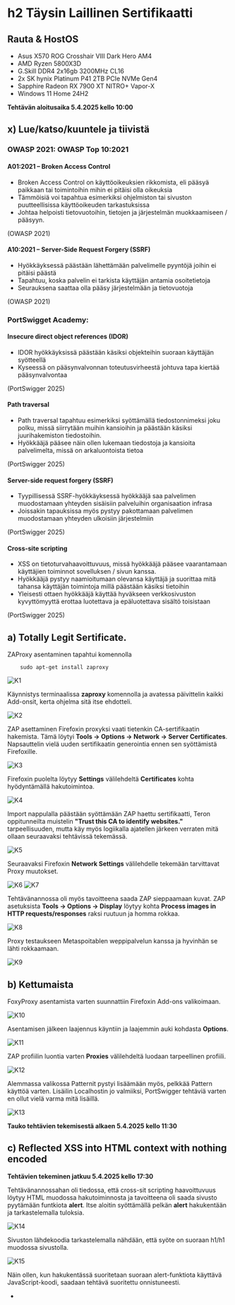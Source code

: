 # h2 Täysin Laillinen Sertifikaatti

## Rauta & HostOS

- Asus X570 ROG Crosshair VIII Dark Hero AM4
- AMD Ryzen 5800X3D
- G.Skill DDR4 2x16gb 3200MHz CL16
- 2x SK hynix Platinum P41 2TB PCIe NVMe Gen4
- Sapphire Radeon RX 7900 XT NITRO+ Vapor-X
- Windows 11 Home 24H2

**Tehtävän aloitusaika 5.4.2025 kello 10:00**

## x) Lue/katso/kuuntele ja tiivistä

### OWASP 2021: OWASP Top 10:2021

#### A01:2021 – Broken Access Control
- Broken Access Control on käyttöoikeuksien rikkomista, eli pääsyä paikkaan tai toimintoihin mihin ei pitäisi olla oikeuksia
- Tämmöisiä voi tapahtua esimerkiksi ohjelmiston tai sivuston puutteellisissa käyttöoikeuden tarkastuksissa
- Johtaa helpoisti tietovuotoihin, tietojen ja järjestelmän muokkaamiseen / pääsyyn.

(OWASP 2021)
#### A10:2021 – Server-Side Request Forgery (SSRF)
- Hyökkäyksessä päästään lähettämään palvelimelle pyyntöjä joihin ei pitäisi päästä
- Tapahtuu, koska palvelin ei tarkista käyttäjän antamia osoitetietoja
- Seurauksena saattaa olla pääsy järjestelmään ja tietovuotoja

(OWASP 2021)
### PortSwigget Academy:

#### Insecure direct object references (IDOR)
- IDOR hyökkäyksissä päästään käsiksi objekteihin suoraan käyttäjän syötteellä
- Kyseessä on pääsynvalvonnan toteutusvirheestä johtuva tapa kiertää pääsynvalvontaa

(PortSwigger 2025)
#### Path traversal
- Path traversal tapahtuu esimerkiksi syöttämällä tiedostonnimeksi joku polku, missä siirrytään muihin kansioihin ja päästään käsiksi juurihakemiston tiedostoihin.
- Hyökkääjä pääsee näin ollen lukemaan tiedostoja ja kansioita palvelimelta, missä on arkaluontoista tietoa

(PortSwigger 2025)
#### Server-side request forgery (SSRF)
- Tyypillisessä SSRF-hyökkäyksessä hyökkääjä saa palvelimen muodostamaan yhteyden sisäisiin palveluihin organisaation infrasa
- Joissakin tapauksissa myös pystyy pakottamaan palvelimen muodostamaan yhteyden ulkoisiin järjestelmiin

(PortSwigger 2025)
#### Cross-site scripting
- XSS on tietoturvahaavoittuvuus, missä hyökkääjä pääsee vaarantamaan käyttäjien toiminnot sovelluksen / sivun kanssa.
- Hyökkääjä pystyy naamioitumaan olevansa käyttäjä ja suorittaa mitä tahansa käyttäjän toimintoja millä päästään käsiksi tietoihin
- Yleisesti ottaen hyökkääjä käyttää hyväkseen verkkosivuston kyvyttömyyttä erottaa luotettava ja epäluotettava sisältö toisistaan

(PortSwigger 2025)
## a) Totally Legit Sertificate.
ZAProxy asentaminen tapahtui komennolla

        sudo apt-get install zaproxy

![K1](1.png)

Käynnistys terminaalissa **zaproxy** komennolla ja avatessa päivittelin kaikki Add-onsit, kerta ohjelma sitä itse ehdotteli.

![K2](2.png)

ZAP asettaminen Firefoxin proxyksi vaati tietenkin CA-sertifikaatin hakemista. Tämä löytyi **Tools -> Options -> Network -> Server Certificates**. Napsauttelin vielä uuden sertifikaatin generointia ennen sen syöttämistä Firefoxille.

![K3](3.png)

Firefoxin puolelta löytyy **Settings** välilehdeltä **Certificates** kohta hyödyntämällä hakutoimintoa.

![K4](4.png)

Import nappulalla päästään syöttämään ZAP haettu sertifikaatti, Teron oppitunneilta muistelin **"Trust this CA to identify websites."** tarpeellisuuden, mutta käy myös logiikalla ajatellen järkeen verraten mitä ollaan seuraavaksi tehtävissä tekemässä.

![K5](5.png)

Seuraavaksi Firefoxin **Network Settings** välilehdelle tekemään tarvittavat Proxy muutokset.

![K6](6.png)
![K7](7.png)

Tehtävänannossa oli myös tavoitteena saada ZAP sieppaamaan kuvat. ZAP asetuksista **Tools -> Options -> Display** löytyy kohta **Process images in HTTP requests/responses** raksi ruutuun ja homma rokkaa.

![K8](8.png)

Proxy testaukseen Metaspoitablen weppipalvelun kanssa ja hyvinhän se lähti rokkaamaan.

![K9](9.png)

## b) Kettumaista
FoxyProxy asentamista varten suunnattiin Firefoxin Add-ons valikoimaan.

![K10](10.png)

Asentamisen jälkeen laajennus käyntiin ja laajemmin auki kohdasta **Options**.

![K11](11.png)

ZAP profiilin luontia varten **Proxies** välilehdeltä luodaan tarpeellinen profiili.

![K12](12.png)

Alemmassa valikossa Patternit pystyi lisäämään myös, pelkkää Pattern käyttöä varten. Lisäilin Localhostin jo valmiiksi, PortSwigger tehtäviä varten en ollut vielä varma mitä lisäillä.

![K13](13.png)

**Tauko tehtävien tekemisestä alkaen 5.4.2025 kello 11:30**

## c) Reflected XSS into HTML context with nothing encoded
**Tehtävien tekeminen jatkuu 5.4.2025 kello 17:30**

Tehtävänannossahan oli tiedossa, että cross-sit scripting haavoittuvuus löytyy HTML muodossa hakutoiminnosta ja tavoitteena oli saada sivusto pyytämään funtkiota **alert**. Itse aloitin syöttämällä pelkän **alert** hakukentään ja tarkastelemalla tuloksia.

![K14](14.png)

Sivuston lähdekoodia tarkastelemalla nähdään, että syöte on suoraan h1/h1 muodossa sivustolla.

![K15](15.png)

Näin ollen, kun hakukentässä suoritetaan suoraan alert-funktiota käyttävä JavaScript-koodi, saadaan tehtävä suoritettu onnistuneesti.

- <Script> tagit toimittaa tässä tapauksessa tapaa kertoa HTML käyttävälle selaimella, että niiden sisällä on suoritettava JavaScript
- alert(1) funtkio on JavaScript-koodi, joka luo ponnahdusikkunan selaimeen ja tulosteena 1.

![K16](16.png)

Ja kun tarkastellaan tarkemmin uutta osoiteriviä, nähdään sielä suoritettu skripti myös.

![K17](17.png)

Tehtävä tämän myötä suoritettu.

![K18](18.png)

(PortSwigger 2025)
## d) Stored XSS into HTML context with nothing encoded
Tehtävänannon perusteella oli tiedossa, että tavoitteena oli tällä kertaa löytää vastaava haavoittuuvuus kuin c) tehtävässä, mutta tällä kertaa blog postin kommenttikentästä. Tehtävä auki ja valitsin näistä vain ensimmäisen blogi postauksen.

![K19](19.png)

Testasin ensin kommenttikenttää ja tarkistelin lähdekoodia millaisessa muodossa syöte ilmenee.

![K20](20.png)
![K21](21.png)
![K22](22.png)

Ja kuten testistä nähdään, viesti löytyy suoraan p/p viitteen sisältä. Mitä jos syötetäänkin HTML koodia kommenttikenttään ja annetaan oma viestimme otsikointimuodosa h1/h1? 

![K23](23.png)

Viestihän näyttää tulevan otsikkona perille!

![K24](24.png)

Tavoitteena oli siis saada jälleen kutsumaan alert funktiota, kun blogipostia katsellaan joten annetaan edellisen tehtävän JavaScipt-koodi kommenttina.

![K25](25.png)

Ja nyt kun tarkastellaan blogin sivustoa, saadaan palautteena suoritettu skripti ja tehtävä onnistuneesti suoritettuna.

![K27](27.png)
![K26](26.png)

(PortSwigger 2025)
## e) File path traversal, simple case
ZAP päälle ja tehtävä auki. Tehtävänannossa on annettu selvät ohjeet löytää File path traversal tavalla /etc/passwd. Etusivulta löytyy valikoima erilaisia tuotteita, joten alkuun yksi niistä auki ja katsotaan tarkemmin mitä ZAP tuottaa.

![K28](28.png)

GET:eistä pistää itselle silmään **GET:image(filename)** etenkin sen takia, että siinä on juuri tuo filename. Portswiggerin "What is path traversal" esimerkit sisälsi nimenomaan hyökkäyksiä missä hyökkääjä hyödyntää filename parametriä.

![K29](29.png)

ZAP:issa komento **CTRL+W** avaa suoraan Requesterin, missä voidaan tarkastella tarkemmin GET requestia. Ja sieltähän pistää silmään tietenkin tässä tapauksessa 8.jpg kuvan **filename=8.jpg**

![K30](30.png)

Mitä jos vaihdetaan kuvan tilalle kutsu tarkastella /etc/passwd sisältöä? Lisäämällä filename= perään ../../../etc/passwd ja lähettämällä Request. Responsessa pitäisi näkyä mahdollisesti jotain, sillä Unix pohjaisissa järjestelmissä tämä polku sisältää tyypillisesti palvelimelle rekisteröidyt käyttäjät.

![K31](31.png)

Responsessa HTTP/1.1 400 Bad Request ja "Missing parameter 'filename'" aiheutti kyllä hetken harmaita hiuksia. Tarkemmalla vilkaisulla muokattuun filename syötteeseen huomasin, että olin vahingossa poistanut = merkin filename perästä. Uusi yritys perään muokatulla rivillä.

![K32](32.png)

Tällä kertaa HTTP/1.1 200 OK, joten homma meni ainakin läpi. Nyt ku ei tarkastella enään kuvaa, voidaan vaihtaa Body: Image alta Text tilalle niin nähdään Response tarkemmin.

![K33](33.png)

Responsessahan näkyy selvästi /etc/passwd sisältöä, eli palvelimelle rekisteröityjä käyttäjiä ja kun palaillaan takaisin Firefoxiin tarkastelemaan niin harjoitus näyttää olevan suoritettu.

![K34](34.png)

(PortSwigger 2025)
## f) File path traversal, traversal sequences blocked with absolute path bypass
Ideahan tässä tehtävänannossa on sama, saada esiin /etc/passwd tiedosto. Ainoa ero on se, että tällä kertaa sivusto on konfiguroitu niin ettei ../ sekvenssejä pystytä käyttämään eli kuten tehtävän nimi antaa jo ymmärtää. Tehtäväsivuston ensinäkymä on samanlainen, joten availlaan ensimmäinen sivuston valinnoista ja tarkastellaan tarkemmin ZAProxyssä.

![K35](35.png)

GET:image(filename) jälleen auki **CTRL+W** komennolla ja tällä kertaa nähdäänkin samanlainen polku, mutta kuvalla 16.jpg.

![K36](36.png)
![K37](37.png)

Testasin kuitenkin, mitä tapahtuu jos syötän edellisen tehtäävän vastaavan ../../../etc/passwd ja lähetän pyynnön. Vastauksena saatiin kuitenkin "No such file", eli toiminto on blokattu, kuten ohjeistuksesta olikin tiedossa.

![K38](38.png)

PortSwiggerin sivuilla onkin puhetta siitä, että joissakin tapauksissa on mahdollista käyttään "absoluuttista polkua", joten jätin syötteestä vain alun ../../../ pois ja laitoin pelkän **filename=/etc/passwd**

![K39](39.png)

Ja näin. Reseponsesta löydetään jälleen vastaavat käyttäjätiedot passwd tiedoston syötteestä.

![K40](40.png)

(PortSwigger 2025)
## g) File path traversal, traversal sequences stripped non-recursively
Tavoite on jälleen sama, päästä tarkastelemaan /etc/passwd tiedoston tietoja. Tällä kertaa kuitenkin suojausta sivustolla muutettu niin, että se poistaa tiedostonnimestä polkuja läpikäyvät sekvenssit ja edellinen absoluuttinen polku on suojattu, eli jos syötetään esimerkiksi ../../../etc/passwd jäljelle ei jää mitään mihin siirtyä. Sivustolle mennessä jälleen valinnanvaraa, mutta tarkistellaan ensimmäistä ZAProxyssä tarkemmin.

![K41](41.png)
![K42](42.png)

Kuten mainitsin, ratkaisu ei voi olla absoluuttinen polku eikä tyypillinen polkuja läpikäyvä sekvenssi ../../../, vaan ratkaisu tulee olla jotain muuta. PortSwigger tarjoilee jälleen lapaan tavan, missä hyödynnetään sisäkkäisiä läpikulkusekvenssejä eli käytännössä lisätään syöte tuplana ja suojaus poistaa niistä vain sisemmät sekvenssit. Syötin filename perään **=....//....//....//etc/passwd** ja testasin lähettää Requestin. 

![K43](43.png)

Ja kuten nähdään, Reponsena saadaan jälleen /etc/passwd sisältö. Tässä tapauksessa kun syötettiin tuplana läpikulkusekvenssit, poistaa suojaus pyynnöstä vain sisimmäiset joten jäljelle jää vielä vastaava setti sekvenssejä poiston jälkeenkin.

![K44](44.png)

(PortSwigger 2025)
**Tauko tehtävien tekemisestä alkaen 5.4.2025 kello 20:15**

## h) Insecure direct object references
**Tehtävien tekeminen jatkuu 6.4.2025 kello 11:30**

## i) Basic SSRF against the local server


**Tehtävän lopetusaika 6.4.2025 kello XXXX. Aktiivista työskentelyä yhteensä noin X tuntia XX minuuttia.**

## Lähteet
Karvinen T 2025. h2 Täysin Laillinen Sertifikaatti. Tero Karvisen verkkosivut. Luettavissa: https://terokarvinen.com/tunkeutumistestaus/ Luettu 5.4.2025

OWASP 2021. A01:2021 – Broken Access Control. Luettavissa: https://owasp.org/Top10/A01_2021-Broken_Access_Control/ Luettu 5.4.2025

OWASP 2021. A10:2021 – Server-Side Request Forgery (SSRF). Luettavissa: https://owasp.org/Top10/A10_2021-Server-Side_Request_Forgery_%28SSRF%29/ Luettu 5.4.2025

PortSwigger 2025. Insecure direct object references (IDOR). Luettavissa: https://portswigger.net/web-security/access-control/idor Luettu 5.4.2025

PortSwigger 2025. Server-side request forgery (SSRF). Luettavissa: https://portswigger.net/web-security/ssrf Luettu 5.4.2025

PortSwigger 2025. Cross-site scripting. Luettavissa: https://portswigger.net/web-security/cross-site-scripting Luettu 5.4.2025

PortSwigger 2025. Lab: Reflected XSS into HTML context with nothing encoded. Luettavissa: https://portswigger.net/web-security/cross-site-scripting/reflected/lab-html-context-nothing-encoded Luettu 5.4.2025

PortSwigger 2025. Lab: Stored XSS into HTML context with nothing encoded. Luettavissa: https://portswigger.net/web-security/cross-site-scripting/stored/lab-html-context-nothing-encoded Luettu 5.4.2025


